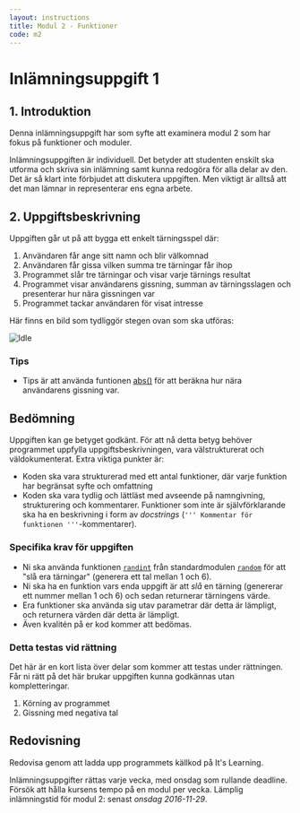 ```yaml
---
layout: instructions
title: Modul 2 - Funktioner
code: m2
---
```


# Inlämningsuppgift 1

## 1. Introduktion

Denna inlämningsuppgift har som syfte att examinera modul 2 som har fokus på funktioner och moduler.

Inlämningsuppgiften är individuell. Det betyder att studenten enskilt ska utforma och skriva sin inlämning samt kunna redogöra för alla delar av den. Det är så klart inte förbjudet att diskutera uppgiften. Men viktigt är alltså att det man lämnar in representerar ens egna arbete.

## 2. Uppgiftsbeskrivning

Uppgiften går ut på att bygga ett enkelt tärningsspel där:

1. Användaren får ange sitt namn och blir välkomnad
2. Användaren får gissa vilken summa tre tärningar får ihop
3. Programmet slår tre tärningar och visar varje tärnings resultat
4. Programmet visar användarens gissning, summan av tärningsslagen och presenterar hur nära gissningen var
5. Programmet tackar användaren för visat intresse

Här finns en bild som tydliggör stegen ovan som ska utföras:

![Idle](images/assignment.png)

### Tips

- Tips är att använda funtionen [abs()](https://docs.python.org/3/library/functions.html#abs) för att beräkna hur nära användarens gissning var.

## Bedömning

Uppgiften kan ge betyget godkänt. För att nå detta betyg behöver programmet uppfylla uppgiftsbeskrivningen, vara välstrukturerat och väldokumenterat. Extra viktiga punkter är:

- Koden ska vara strukturerad med ett antal funktioner, där varje funktion har begränsat syfte och omfattning
- Koden ska vara tydlig och lättläst med avseende på namngivning, strukturering och kommentarer. Funktioner som inte är självförklarande ska ha en beskrivning i form av _docstrings_ (`''' Kommentar för funktionen '''`-kommentarer).

### Specifika krav för uppgiften

- Ni ska använda funktionen [`randint`](https://docs.python.org/2/library/random.html#random.randint) från standardmodulen [`random`](https://docs.python.org/2/library/random.html) för att "slå era tärningar" (generera ett tal mellan 1 och 6).
- Ni ska ha en funktion vars enda uppgift är att _slå_ en tärning (genererar ett nummer mellan 1 och 6) och sedan returnerar tärningens värde.
- Era funktioner ska använda sig utav parametrar där detta är lämpligt, och returnera värden där detta är lämpligt.
- Även kvalitén på er kod kommer att bedömas.

### Detta testas vid rättning

Det här är en kort lista över delar som kommer att testas under rättningen. Får ni rätt på det här brukar uppgiften kunna godkännas utan kompletteringar.

1. Körning av programmet
2. Gissning med negativa tal

## Redovisning

Redovisa genom att ladda upp programmets källkod på It's Learning.

Inlämningsuppgifter rättas varje vecka, med onsdag som rullande deadline. Försök att hålla kursens tempo på en modul per vecka. Lämplig inlämningstid för modul 2: senast _onsdag 2016-11-29_.
